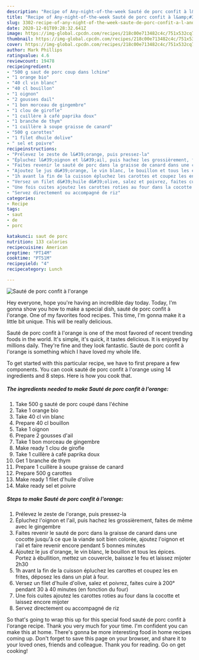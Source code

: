 ```yaml
---
description: "Recipe of Any-night-of-the-week Sauté de porc confit à l&amp;#39;orange"
title: "Recipe of Any-night-of-the-week Sauté de porc confit à l&amp;#39;orange"
slug: 3302-recipe-of-any-night-of-the-week-saute-de-porc-confit-a-l-and-39-orange
date: 2020-12-01T09:28:32.641Z
image: https://img-global.cpcdn.com/recipes/218c00e713482c4c/751x532cq70/saute-de-porc-confit-a-lorange-photo-principale-de-la-recette.jpg
thumbnail: https://img-global.cpcdn.com/recipes/218c00e713482c4c/751x532cq70/saute-de-porc-confit-a-lorange-photo-principale-de-la-recette.jpg
cover: https://img-global.cpcdn.com/recipes/218c00e713482c4c/751x532cq70/saute-de-porc-confit-a-lorange-photo-principale-de-la-recette.jpg
author: Mark Phillips
ratingvalue: 4.6
reviewcount: 19478
recipeingredient:
- "500 g saut de porc coup dans lchine"
- "1 orange bio"
- "40 cl vin blanc"
- "40 cl bouillon"
- "1 oignon"
- "2 gousses dail"
- "1 bon morceau de gingembre"
- "1 clou de girofle"
- "1 cuillère à café paprika doux"
- "1 branche de thym"
- "1 cuillère à soupe graisse de canard"
- "500 g carottes"
- "1 filet dhuile dolive"
- " sel et poivre"
recipeinstructions:
- "Prélevez le zeste de l&#39;orange, puis pressez-la"
- "Épluchez l&#39;oignon et l&#39;ail, puis hachez les grossièrement, faites de même avec le gingembre"
- "Faites revenir le sauté de porc dans la graisse de canard dans une cocotte jusqu&#39;à ce que la viande soit bien colorée, ajoutez l&#39;oignon et l&#39;ail et faire revenir encore pendant 5 bonnes minutes"
- "Ajoutez le jus d&#39;orange, le vin blanc, le bouillon et tous les épices. Portez à ébullition, mettez un couvercle, baissez le feu et laissez mijoter 2h30"
- "1h avant la fin de la cuisson épluchez les carottes et coupez les en frites, déposez les dans un plat à four."
- "Versez un filet d&#39;huile d&#39;olive, salez et poivrez, faites cuire à 200° pendant 30 à 40 minutes (en fonction du four)"
- "Une fois cuites ajoutez les carottes roties au four dans la cocotte et laissez encore mijoter"
- "Servez directement ou accompagné de riz"
categories:
- Recipe
tags:
- saut
- de
- porc

katakunci: saut de porc 
nutrition: 133 calories
recipecuisine: American
preptime: "PT14M"
cooktime: "PT51M"
recipeyield: "4"
recipecategory: Lunch

---
```



![Sauté de porc confit à l&#39;orange](https://img-global.cpcdn.com/recipes/218c00e713482c4c/751x532cq70/saute-de-porc-confit-a-lorange-photo-principale-de-la-recette.jpg)

Hey everyone, hope you're having an incredible day today. Today, I'm gonna show you how to make a special dish, sauté de porc confit à l&#39;orange. One of my favorites food recipes. This time, I'm gonna make it a little bit unique. This will be really delicious.



Sauté de porc confit à l&#39;orange is one of the most favored of recent trending foods in the world. It's simple, it's quick, it tastes delicious. It is enjoyed by millions daily. They're fine and they look fantastic. Sauté de porc confit à l&#39;orange is something which I have loved my whole life.


To get started with this particular recipe, we have to first prepare a few components. You can cook sauté de porc confit à l&#39;orange using 14 ingredients and 8 steps. Here is how you cook that.

<!--inarticleads1-->

##### The ingredients needed to make Sauté de porc confit à l&#39;orange:

1. Take 500 g sauté de porc coupé dans l&#39;échine
1. Take 1 orange bio
1. Take 40 cl vin blanc
1. Prepare 40 cl bouillon
1. Take 1 oignon
1. Prepare 2 gousses d&#39;ail
1. Take 1 bon morceau de gingembre
1. Make ready 1 clou de girofle
1. Take 1 cuillère à café paprika doux
1. Get 1 branche de thym
1. Prepare 1 cuillère à soupe graisse de canard
1. Prepare 500 g carottes
1. Make ready 1 filet d&#39;huile d&#39;olive
1. Make ready  sel et poivre




<!--inarticleads2-->

##### Steps to make Sauté de porc confit à l&#39;orange:

1. Prélevez le zeste de l&#39;orange, puis pressez-la
1. Épluchez l&#39;oignon et l&#39;ail, puis hachez les grossièrement, faites de même avec le gingembre
1. Faites revenir le sauté de porc dans la graisse de canard dans une cocotte jusqu&#39;à ce que la viande soit bien colorée, ajoutez l&#39;oignon et l&#39;ail et faire revenir encore pendant 5 bonnes minutes
1. Ajoutez le jus d&#39;orange, le vin blanc, le bouillon et tous les épices. Portez à ébullition, mettez un couvercle, baissez le feu et laissez mijoter 2h30
1. 1h avant la fin de la cuisson épluchez les carottes et coupez les en frites, déposez les dans un plat à four.
1. Versez un filet d&#39;huile d&#39;olive, salez et poivrez, faites cuire à 200° pendant 30 à 40 minutes (en fonction du four)
1. Une fois cuites ajoutez les carottes roties au four dans la cocotte et laissez encore mijoter
1. Servez directement ou accompagné de riz




So that's going to wrap this up for this special food sauté de porc confit à l&#39;orange recipe. Thank you very much for your time. I'm confident you can make this at home. There's gonna be more interesting food in home recipes coming up. Don't forget to save this page on your browser, and share it to your loved ones, friends and colleague. Thank you for reading. Go on get cooking!
